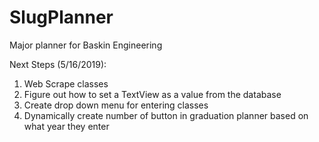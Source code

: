 # SlugPlanner
Major planner for Baskin Engineering 

Next Steps (5/16/2019):
1. Web Scrape classes
2. Figure out how to set a TextView as a value from the database
3. Create drop down menu for entering classes
4. Dynamically create number of button in graduation planner based on what year they enter
